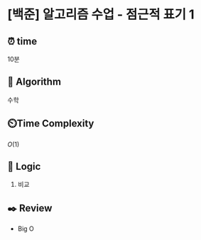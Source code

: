# [백준] 알고리즘 수업 - 점근적 표기 1

## ⏰  **time**

10분

## :pushpin: **Algorithm**

수학

## ⏲️**Time Complexity**

$O(1)$

## :round_pushpin: **Logic**
1. 비교

## :black_nib: **Review**
- Big O
